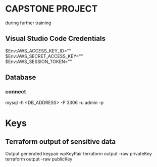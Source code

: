 # CAPSTONE PROJECT

during further training

## Visual Studio Code Credentials

$Env:AWS_ACCESS_KEY_ID=""  
$Env:AWS_SECRET_ACCESS_KEY=""  
$Env:AWS_SESSION_TOKEN=""  

## Database
### connect 
mysql -h <DB_ADDRESS> -P 3306 -u admin -p

# Keys
## Terraform output of sensitive data
Output generated keypair wpKeyPair
terraform output -raw privateKey  
terraform output -raw publicKey  
